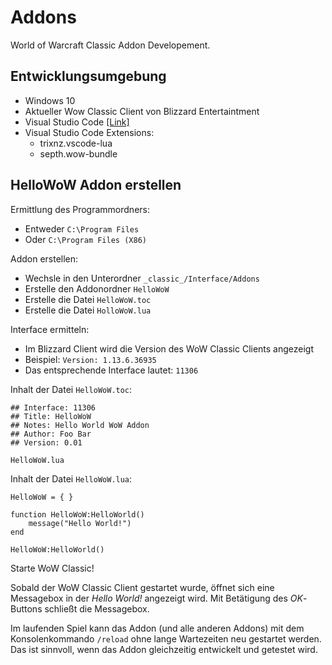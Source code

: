 # Addons

World of Warcraft Classic Addon Developement.

## Entwicklungsumgebung

* Windows 10
* Aktueller Wow Classic Client von Blizzard Entertaintment
* Visual Studio Code [[Link]](https://code.visualstudio.com/)
* Visual Studio Code Extensions:
  * trixnz.vscode-lua
  * septh.wow-bundle

## HelloWoW Addon erstellen

Ermittlung des Programmordners:

* Entweder `C:\Program Files`
* Oder `C:\Program Files (X86)`

Addon erstellen:

* Wechsle in den Unterordner `_classic_/Interface/Addons`
* Erstelle den Addonordner `HelloWoW`
* Erstelle die Datei `HelloWoW.toc`
* Erstelle die Datei `HolloWoW.lua`

Interface ermitteln:

* Im Blizzard Client wird die Version des WoW Classic Clients angezeigt
* Beispiel: `Version: 1.13.6.36935`
* Das entsprechende Interface lautet: `11306`

Inhalt der Datei `HelloWoW.toc`:
```
## Interface: 11306
## Title: HelloWoW
## Notes: Hello World WoW Addon
## Author: Foo Bar
## Version: 0.01

HelloWoW.lua
```

Inhalt der Datei `HelloWoW.lua`:
```
HelloWoW = { }

function HelloWoW:HelloWorld()
    message("Hello World!")
end

HelloWoW:HelloWorld()
```

Starte WoW Classic!

Sobald der WoW Classic Client gestartet wurde,
öffnet sich eine Messagebox
in der *Hello World!* angezeigt wird.
Mit Betätigung des *OK*-Buttons schließt die Messagebox.

Im laufenden Spiel kann das Addon (und alle anderen Addons) mit dem Konsolenkommando `/reload` ohne lange Wartezeiten neu gestartet werden. Das ist sinnvoll, wenn das Addon gleichzeitig entwickelt und getestet wird.